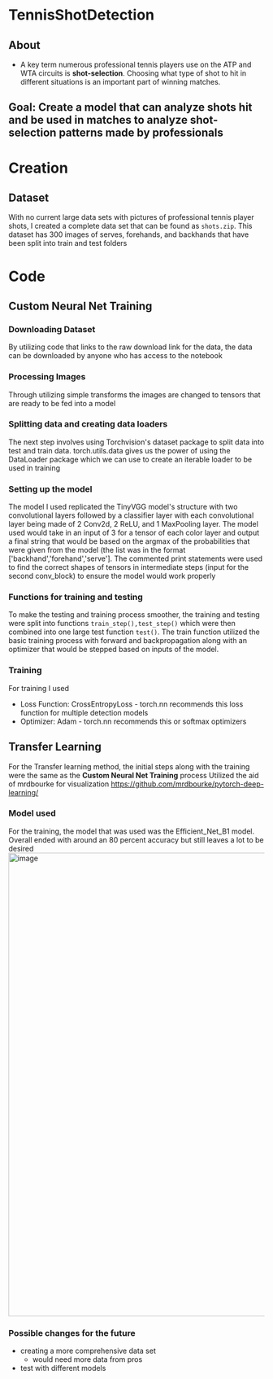 # TennisShotDetection

## About
* A key term numerous professional tennis players use on the ATP and WTA circuits is **shot-selection**. Choosing what type of shot to hit in different situations is an important part of winning matches.

## Goal: Create a model that can analyze shots hit and be used in matches to analyze shot-selection patterns made by professionals

# Creation

## Dataset
With no current large data sets with pictures of professional tennis player shots, I created a complete data set that can be found as `shots.zip`. This dataset has 300 images of serves, forehands, and backhands that have been split into train and test folders

# Code
## Custom Neural Net Training
### Downloading Dataset
By utilizing code that links to the raw download link for the data, the data can be downloaded by anyone who has access to the notebook
### Processing Images
Through utilizing simple transforms the images are changed to tensors that are ready to be fed into a model
### Splitting data and creating data loaders
The next step involves using Torchvision's dataset package to split data into test and train data. torch.utils.data gives us the power of using the DataLoader package which we can use to create an iterable loader to be used in training
### Setting up the model
The model I used replicated the TinyVGG model's structure with two convolutional layers followed by a classifier layer with each convolutional layer being made of 2 Conv2d, 2 ReLU, and 1 MaxPooling layer. The model used would take in an input of 3 for a tensor of each color layer and output a final string that would be based on the argmax of the probabilities that were given from the model (the list was in the format ['backhand','forehand','serve']. The commented print statements were used to find the correct shapes of tensors in intermediate steps (input for the second conv_block) to ensure the model would work properly
### Functions for training and testing
To make the testing and training process smoother, the training and testing were split into functions `train_step(),test_step()` which were then combined into one large test function `test()`. The train function utilized the basic training process with forward and backpropagation along with an optimizer that would be stepped based on inputs of the model. 
### Training
For training I used
* Loss Function: CrossEntropyLoss - torch.nn recommends this loss function for multiple detection models
* Optimizer: Adam - torch.nn recommends this or softmax optimizers

## Transfer Learning
For the Transfer learning method, the initial steps along with the training were the same as the **Custom Neural Net Training** process 
Utilized the aid of mrdbourke for visualization https://github.com/mrdbourke/pytorch-deep-learning/
### Model used
For the training, the model that was used was the Efficient_Net_B1 model. Overall ended with around an 80 percent accuracy but still leaves a lot to be desired
<img width="911" alt="image" src="https://github.com/ShrishChou/TennisShotDetection/assets/91390142/5b531232-7451-48ff-ae7e-cababbedfad1">
### Possible changes for the future
* creating a more comprehensive data set
  * would need more data from pros
* test with different models
